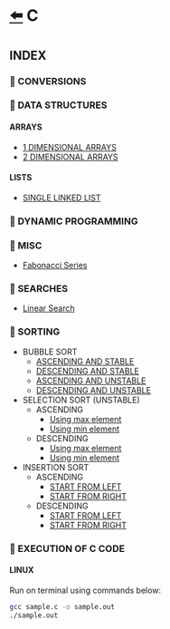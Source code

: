 # [:arrow_left:](../README.md) C

## INDEX

### :rocket: CONVERSIONS

### :rocket: DATA STRUCTURES

#### ARRAYS

* [1 DIMENSIONAL ARRAYS](Data-Structures/ARRAYS/1darrays.c)
* [2 DIMENSIONAL ARRAYS](Data-Structures/ARRAYS/2darrays.c)

#### LISTS

* [SINGLE LINKED LIST](Data-Structures/SINGLE-LINKED-LIST/Main.c)

### :rocket: DYNAMIC PROGRAMMING

### :rocket: MISC

* [Fabonacci Series](Misc/fabonacci.c)

### :rocket: SEARCHES

* [Linear Search](Searches/linearSearch.c)

### :rocket: SORTING

* BUBBLE SORT
  * [ASCENDING AND STABLE](Sorting/BUBBLE-SORT/bubblesort.c)
  * [DESCENDING AND STABLE](Sorting/BUBBLE-SORT/bubble.c)
  * [ASCENDING AND UNSTABLE](Sorting/BUBBLE-SORT/ascendunbubble.c)
  * [DESCENDING AND UNSTABLE](Sorting/BUBBLE-SORT/descendunbubble.c)
* SELECTION SORT (UNSTABLE)
  * ASCENDING
    * [Using max element](Sorting/SELECTION-SORT/selection.c)
    * [Using min element](Sorting/SELECTION-SORT/selectionsort.c)
  * DESCENDING
    * [Using max element](Sorting/SELECTION-SORT/maxselection.c)
    * [Using min element](Sorting/SELECTION-SORT/minselection.c)
* INSERTION SORT
  * ASCENDING
    * [START FROM LEFT](Sorting/INSERTION-SORT/insertion.c)
    * [START FROM RIGHT](Sorting/INSERTION-SORT/insertionsort.c)
  * DESCENDING
    * [START FROM LEFT](Sorting/INSERTION-SORT/deleftinsert.c)
    * [START FROM RIGHT](Sorting/INSERTION-SORT/derightinsert.c)

### :rocket: EXECUTION OF C CODE

#### LINUX

Run on terminal using commands below:

```bash
gcc sample.c -o sample.out
./sample.out
```
